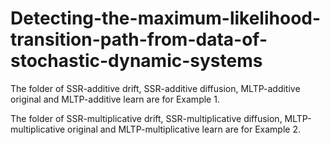# Detecting-the-maximum-likelihood-transition-path-from-data-of-stochastic-dynamic-systems

The folder of SSR-additive drift, SSR-additive diffusion, MLTP-additive original and MLTP-additive learn are for Example 1.

The folder of SSR-multiplicative drift, SSR-multiplicative diffusion, MLTP-multiplicative original and MLTP-multiplicative learn are for Example 2.

